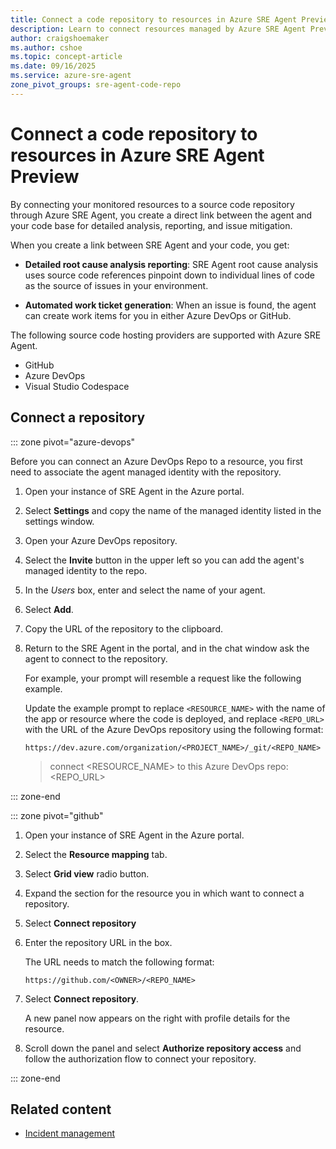 ```yaml
---
title: Connect a code repository to resources in Azure SRE Agent Preview
description: Learn to connect resources managed by Azure SRE Agent Preview to a code repository for detailed root cause analysis and summary reports.
author: craigshoemaker
ms.author: cshoe
ms.topic: concept-article
ms.date: 09/16/2025
ms.service: azure-sre-agent
zone_pivot_groups: sre-agent-code-repo
---
```


# Connect a code repository to resources in Azure SRE Agent Preview

By connecting your monitored resources to a source code repository through Azure SRE Agent, you create a direct link between the agent and your code base for detailed analysis, reporting, and issue mitigation.

When you create a link between SRE Agent and your code, you get:

- **Detailed root cause analysis reporting**: SRE Agent root cause analysis uses source code references pinpoint down to individual lines of code as the source of issues in your environment.

- **Automated work ticket generation**: When an issue is found, the agent can create work items for you in either Azure DevOps or GitHub.

The following source code hosting providers are supported with Azure SRE Agent.

- GitHub
- Azure DevOps
- Visual Studio Codespace

## Connect a repository

::: zone pivot="azure-devops"

Before you can connect an Azure DevOps Repo to a resource, you first need to associate the agent managed identity with the repository.

1. Open your instance of SRE Agent in the Azure portal.

1. Select **Settings** and copy the name of the managed identity listed in the settings window.

1. Open your Azure DevOps repository.

1. Select the **Invite** button in the upper left so you can add the agent's managed identity to the repo.

1. In the *Users* box, enter and select the name of your agent.

1. Select **Add**.

1. Copy the URL of the repository to the clipboard.

1. Return to the SRE Agent in the portal, and in the chat window ask the agent to connect to the repository.

    For example, your prompt will resemble a request like the following example.

    Update the example prompt to replace `<RESOURCE_NAME>` with the name of the app or resource where the code is deployed, and replace `<REPO_URL>` with the URL of the Azure DevOps repository using the following format:

    `https://dev.azure.com/organization/<PROJECT_NAME>/_git/<REPO_NAME>`

    > connect <RESOURCE_NAME> to this Azure DevOps repo: <REPO_URL>

::: zone-end

::: zone pivot="github"

1. Open your instance of SRE Agent in the Azure portal.

1. Select the **Resource mapping** tab.

1. Select **Grid view** radio button.

1. Expand the section for the resource you in which want to connect a repository.

1. Select **Connect repository**

1. Enter the repository URL in the box.

    The URL needs to match the following format:

    `https://github.com/<OWNER>/<REPO_NAME>`

1. Select **Connect repository**.

    A new panel now appears on the right with profile details for the resource.

1. Scroll down the panel and select **Authorize repository access** and follow the authorization flow to connect your repository.

::: zone-end

## Related content

- [Incident management](./incident-management.md)
